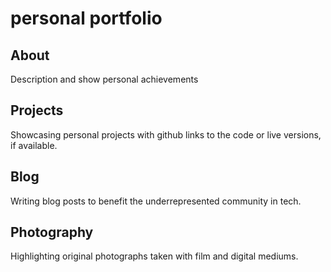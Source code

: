 # personal portfolio

## About
Description and show personal achievements

## Projects
Showcasing personal projects with github links to the code or live versions, if available.

## Blog
Writing blog posts to benefit the underrepresented community in tech.

## Photography
Highlighting original photographs taken with film and digital mediums.
